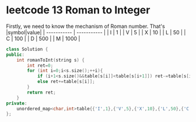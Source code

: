 # leetcode 13 Roman to Integer

Firstly, we need to know the mechanism of Roman number. That's
|symbol|value|
| ----------- | ----------- |
| I      | 1       |
| V   | 5       |
| X   | 10      |
| L   | 50      |
| C   | 100     |
| D   | 500     |
| M   | 1000    |

```cpp
class Solution {
public:
    int romanToInt(string s) {
        int ret=0;
        for (int i=0;i<s.size();++i){
            if (i+1<s.size()&&table[s[i]]<table[s[i+1]]) ret-=table[s[i]];
            else ret+=table[s[i]];
        }
        return ret;
    }
private:
    unordered_map<char,int>table{{'I',1},{'V',5},{'X',10},{'L',50},{'C',100},{'D',500},{'M',1000}};
};
```
